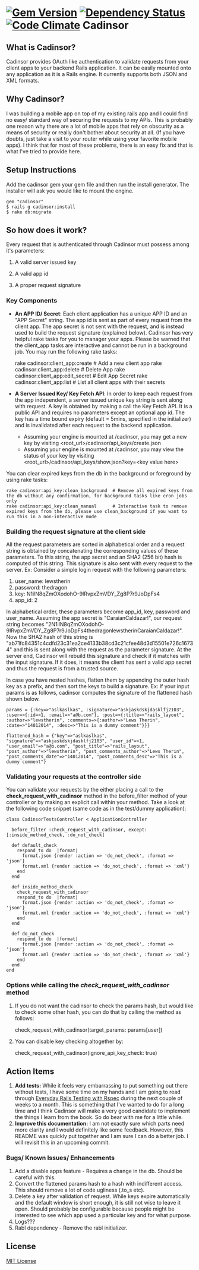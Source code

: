 [![Gem Version](https://badge.fury.io/rb/cadinsor.png)](http://badge.fury.io/rb/cadinsor)
[![Dependency Status](https://gemnasium.com/lewstherin/cadinsor.png)](https://gemnasium.com/lewstherin/cadinsor)
[![Code Climate](https://codeclimate.com/github/lewstherin/cadinsor.png)](https://codeclimate.com/github/lewstherin/cadinsor)
Cadinsor
===
## What is Cadinsor?
Cadinsor provides OAuth like authentication to validate requests from your client apps to your backend Rails application. It can be easily mounted onto any application as it is a Rails engine. It currently supports both JSON and XML formats.

## Why Cadinsor?
I was building a mobile app on top of my existing rails app and I could find no easy/ standard way of securing the requests to my APIs. This is probably one reason why there are a lot of mobile apps that rely on obscurity as a means of security or really don't bother about security at all. (If you have doubts, just take a visit to your router while using your favorite mobile apps). I think that for most of these problems, there is an easy fix and that is what I've tried to provide here.

## Setup Instructions
  Add the cadinsor gem your gem file and then run the install generator. The installer will ask you would like to mount the engine.


    gem "cadinsor"
    $ rails g cadinsor:install
    $ rake db:migrate

## So how does it work?
Every request that is authenticated through Cadinsor must possess among it's parameters:

  1. A valid server issued key

  2. A valid app id

  3. A proper request signature

### Key Components
  * **An APP ID/ Secret**: Each client application has a unique APP ID and an "APP Secret" string. The app id is sent as part of every request from the client app. The app secret is not sent with the request, and is instead used to build the request signature (explained below).
  Cadinsor has very helpful rake tasks for you to manager your apps. Please be warned that the client_app tasks are interactive and cannot be run in a background job. You may run the following rake tasks:

      rake cadinsor:client_app:create         # Add a new client app
      rake cadinsor:client_app:delete         # Delete App
      rake cadinsor:client_app:edit_secret    # Edit App Secret
      rake cadinsor:client_app:list           # List all client apps with their secrets

  * **A Server Issued Key/ Key Fetch API**: In order to keep each request from the app independent, a server issued unique key string is sent along with request. A key is obtained by making a call the Key Fetch API. It is a public API and requires no parameters except an optional app id. The key has a time bound expiry (default = 5mins, specified in the initializer) and is invalidated after each request to the backend application.

    + Assuming your engine is mounted at /cadinsor, you may get a new key by visiting <root_url>/cadinsor/api_keys/create.json
    + Assuming your engine is mounted at /cadinsor, you may view the status of your key by visiting <root_url>/cadinsor/api_keys/show.json?key=<key value here\>

You can clear expired keys from the db in the background or foreground by using rake tasks:

    rake cadinsor:api_key:clean_background  # Remove all expired keys from the db without any confirmation, for background tasks like cron jobs only
    rake cadinsor:api_key:clean_manual      # Interactive task to remove expired keys from the db, please use clean_background if you want to run this in a non-interactive mode


### Building the request signature at the client side
All the request parameters are sorted in alphabetical order and a request string is obtained by concatenating the corresponding values of these parameters. To this string, the app secret and an SHA2 (256 bit) hash is computed of this string. This signature is also sent with every request to the server.
Ex: Consider a simple login request with the following parameters:

  1. user_name: lewstherin
  2. password: thedragon
  3. key: N1ilN8qZmOXodohO-9IRvpxZmVDY_Zg8P7r9JoDpFs4
  4. app_id: 2

In alphabetical order, these parameters become app_id, key, password and user_name. Assuming the app secret is "CaraianCaldazar!", our request string becomes "2N1ilN8qZmOXodohO-9IRvpxZmVDY_Zg8P7r9JoDpFs4thedragonlewstherinCaraianCaldazar!". Now the SHA2 hash of this string is "ab71fc84351c4cdfd23c31ea2ce4133b38cd3c21cfee48d3d15501e726c16734" and this is sent along with the request as the parameter signature.
At the server end, Cadinsor will rebuild this signature and check if it matches with the input signature. If it does, it means the client has sent a valid app secret and thus the request is from a trusted source.

In case you have nested hashes, flatten them by appending the outer hash key as a prefix, and then sort the keys to build a signature.
Ex: If your input params is as follows, cadinsor computes the signature of the flattened hash shown below.

    params = {:key=>"aslkaslkas", :signature=>"askjaskdskjdasklfj2103", :user=>{:id=>1, :email=>"a@b.com"}, :post=>{:title=>"rails_layout", :author=>"lewstherin", :comments=>{:author=>"Lews Therin", :date=>"14012014", :desc=>"This is a dummy comment"}}}

    flattened_hash = {"key"=>"aslkaslkas", "signature"=>"askjaskdskjdasklfj2103", "user_id"=>1, "user_email"=>"a@b.com", "post_title"=>"rails_layout", "post_author"=>"lewstherin", "post_comments_author"=>"Lews Therin", "post_comments_date"=>"14012014", "post_comments_desc"=>"This is a dummy comment"}

### Validating your requests at the controller side

You can validate your requests by the either placing a call to the **check_request_with_cadinsor** method in the before_filter method of your controller or by making an explicit call within your method. Take a look at the following code snippet (same code as in the test/dummy application):

    class CadinsorTestsController < ApplicationController

      before_filter :check_request_with_cadinsor, except: [:inside_method_check, :do_not_check]

      def default_check
        respond_to do  |format|
          format.json {render :action => 'do_not_check', :format => 'json'}
          format.xml {render :action => 'do_not_check', :format => 'xml'}
        end
      end

      def inside_method_check
        check_request_with_cadinsor
        respond_to do  |format|
          format.json {render :action => 'do_not_check', :format => 'json'}
          format.xml {render :action => 'do_not_check', :format => 'xml'}
        end
      end

      def do_not_check
        respond_to do  |format|
          format.json {render :action => 'do_not_check', :format => 'json'}
          format.xml {render :action => 'do_not_check', :format => 'xml'}
        end
      end
    end

### Options while calling the *check_request_with_cadinsor* method

  1. If you do not want the cadinsor to check the params hash, but would like to check some other hash, you can do that by calling the method as follows:

        check_request_with_cadinsor(target_params: params[user])

  2. You can disable key checking altogether by:

        check_request_with_cadinsor(ignore_api_key_check: true)

## Action Items

  1. **Add tests:** While it feels very embarrassing to put something out there without tests, I have some time on my hands and I am going to read through [Everyday Rails Testing with Rspec](https://leanpub.com/everydayrailsrspec) during the next couple of weeks to a month. This is something that I've wanted to do for a long time and I think Cadinsor will make a very good candidate to implement the things I learn from the book. So do bear with me for a little while.
  2. **Improve this documentation:** I am not exactly sure which parts need more clarity and I would definitely like some feedback. However, this README was quickly put together and I am sure I can do a better job. I will revisit this in an upcoming commit.

### Bugs/ Known Issues/ Enhancements
  1. Add a disable apps feature - Requires a change in the db. Should be careful with this.
  2. Convert the flattened params hash to a hash with indifferent access. This should remove a lot of code ugliness (.to_s etc).
  3. Delete a key after validation of request. While keys expire automatically and the default window is short enough, it is still not wise to leave it open. Should probably be configurable because people might be interested to see which app used a particular key and for what purpose.
  4. Logs???
  5. Rabl dependency - Remove the rabl initializer.

## License
[MIT License](http://opensource.org/licenses/MIT)